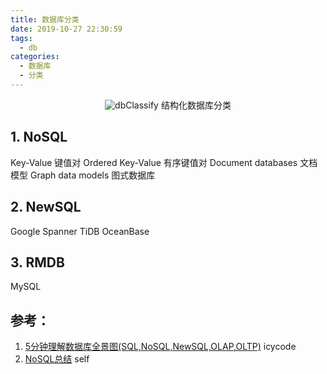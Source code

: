 ```yaml
---
title: 数据库分类
date: 2019-10-27 22:30:59
tags:
  - db
categories:
  - 数据库  
  - 分类
---
```


<p></p>
<!-- more -->

<div style="text-align: center;">

![dbClassify](https://user-images.githubusercontent.com/5608425/67636314-55717980-f90a-11e9-8506-2051221f245b.png)
结构化数据库分类
</div>

## 1. NoSQL
Key-Value 键值对
Ordered Key-Value 有序键值对
Document databases 文档模型
Graph data models 图式数据库

## 2. NewSQL 
Google Spanner
TiDB
OceanBase

## 3. RMDB
MySQL


## 参考：

1. [5分钟理解数据库全景图(SQL,NoSQL,NewSQL,OLAP,OLTP)](https://blog.csdn.net/icycode/article/details/81008607) icycode
2. [NoSQL总结](../../../../2018/07/19/NoSQL/) self 



 


